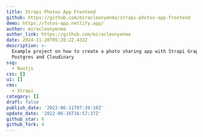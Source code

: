 ```yaml
---
title: Strapi Photos App Frontend
github: https://github.com/miracleonyenma/strapi-photos-app-frontend
demo: https://fotos-app.netlify.app/
author: miracleonyenma
author_link: https://github.com/miracleonyenma
date: 2024-11-28T05:28:22.432Z
description: >-
  Example project on how to create a photo sharing app with Strapi GraphQL,
  Postgres and Cloudinary
ssg:
  - Nuxtjs
css: []
ui: []
cms:
  - Strapi
category: []
draft: false
publish_date: '2022-06-11T07:39:10Z'
update_date: '2022-06-16T16:57:37Z'
github_star: 6
github_fork: 4
---
```

